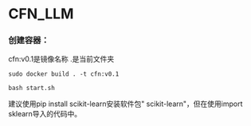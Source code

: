 # CFN_LLM
### 创建容器：
cfn:v0.1是镜像名称 .是当前文件夹
```shell
sudo docker build . -t cfn:v0.1
```
```shell
bash start.sh
```
建议使用pip install scikit-learn安装软件包" scikit-learn"，但在使用import sklearn导入的代码中。
